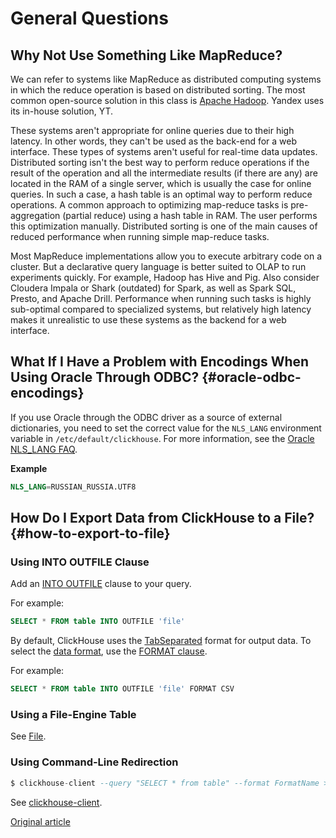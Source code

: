 # General Questions

## Why Not Use Something Like MapReduce?

We can refer to systems like MapReduce as distributed computing systems in which the reduce operation is based on distributed sorting. The most common open-source solution in this class is [Apache Hadoop](http://hadoop.apache.org). Yandex uses its in-house solution, YT.

These systems aren't appropriate for online queries due to their high latency. In other words, they can't be used as the back-end for a web interface.
These types of systems aren't useful for real-time data updates.
Distributed sorting isn't the best way to perform reduce operations if the result of the operation and all the intermediate results (if there are any) are located in the RAM of a single server, which is usually the case for online queries. In such a case, a hash table is an optimal way to perform reduce operations. A common approach to optimizing map-reduce tasks is pre-aggregation (partial reduce) using a hash table in RAM. The user performs this optimization manually.
Distributed sorting is one of the main causes of reduced performance when running simple map-reduce tasks.

Most MapReduce implementations allow you to execute arbitrary code on a cluster. But a declarative query language is better suited to OLAP to run experiments quickly. For example, Hadoop has Hive and Pig. Also consider Cloudera Impala or Shark (outdated) for Spark, as well as Spark SQL, Presto, and Apache Drill. Performance when running such tasks is highly sub-optimal compared to specialized systems, but relatively high latency makes it unrealistic to use these systems as the backend for a web interface.

## What If I Have a Problem with Encodings When Using Oracle Through ODBC? {#oracle-odbc-encodings}

If you use Oracle through the ODBC driver as a source of external dictionaries, you need to set the correct value for the `NLS_LANG` environment variable in `/etc/default/clickhouse`. For more information, see the [Oracle NLS_LANG FAQ](https://www.oracle.com/technetwork/products/globalization/nls-lang-099431.html).

**Example**

```sql
NLS_LANG=RUSSIAN_RUSSIA.UTF8
```

## How Do I Export Data from ClickHouse to a File? {#how-to-export-to-file}

### Using INTO OUTFILE Clause

Add an [INTO OUTFILE](../query_language/select/#into-outfile-clause) clause to your query.

For example:

```sql
SELECT * FROM table INTO OUTFILE 'file'
```

By default, ClickHouse uses the [TabSeparated](../interfaces/formats.md#tabseparated) format for output data. To select the [data format](../interfaces/formats.md), use the [FORMAT clause](../query_language/select/#format-clause).

For example:

```sql
SELECT * FROM table INTO OUTFILE 'file' FORMAT CSV
```

### Using a File-Engine Table

See [File](../operations/table_engines/file.md).

### Using Command-Line Redirection

```sql
$ clickhouse-client --query "SELECT * from table" --format FormatName > result.txt
```

See [clickhouse-client](../interfaces/cli.md).

[Original article](https://clickhouse.tech/docs/en/faq/general/) <!--hide-->

